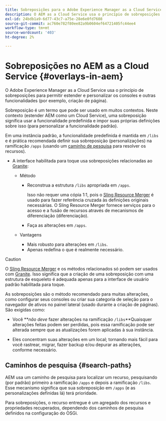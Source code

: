 ```yaml
---
title: Sobreposições para o Adobe Experience Manager as a Cloud Service
description: O AEM as a Cloud Service usa o princípio de sobreposições para permitir estender e personalizar os consoles e outras funcionalidades
exl-id: 24bdb1a9-6d77-43c7-a75e-28e6e0fd7608
source-git-commit: ac760e782f80ee82a9b0604ef64721405fc44ee4
workflow-type: tm+mt
source-wordcount: '403'
ht-degree: 2%

---
```


# Sobreposições no AEM as a Cloud Service {#overlays-in-aem}

O Adobe Experience Manager as a Cloud Service usa o princípio de sobreposições para permitir estender e personalizar os consoles e outras funcionalidades (por exemplo, criação de página).

Sobreposição é um termo que pode ser usado em muitos contextos. Neste contexto (estender AEM como um Cloud Service), uma sobreposição significa usar a funcionalidade predefinida e impor suas próprias definições sobre isso (para personalizar a funcionalidade padrão).

Em uma instância padrão, a funcionalidade predefinida é mantida em `/libs` e é prática recomendada definir sua sobreposição (personalizações) na ramificação `/apps` (usando um [caminho de pesquisa](#search-paths) para resolver os recursos).

* A interface habilitada para toque usa sobreposições relacionadas ao [Granite](https://helpx.adobe.com/experience-manager/6-5/sites/developing/using/reference-materials/granite-ui/api/index.html):

   * Método

      * Reconstrua a estrutura `/libs` apropriada em `/apps`.

         Isso não requer uma cópia 1:1, pois o [Sling Resource Merger](/help/implementing/developing/introduction/sling-resource-merger.md) é usado para fazer referência cruzada às definições originais necessárias. O Sling Resource Merger fornece serviços para o acesso e a fusão de recursos através de mecanismos de diferenciação (diferenciação).

      * Faça as alterações em `/apps`.
   * Vantagens

      * Mais robusto para alterações em `/libs`.
      * Apenas redefina o que é realmente necessário.


>[!CAUTION]
>
>O [Sling Resource Merger](/help/implementing/developing/introduction/sling-resource-merger.md) e os métodos relacionados só podem ser usados com [Granite](https://www.adobe.io/experience-manager/reference-materials/6-5/granite-ui/api/jcr_root/libs/granite/ui/index.html). Isso significa que a criação de uma sobreposição com uma estrutura de esqueleto é adequada apenas para a interface de usuário padrão habilitada para toque.

As sobreposições são o método recomendado para muitas alterações, como configurar seus consoles ou criar sua categoria de seleção para o navegador de ativos no painel lateral (usado durante a criação de páginas). São exigidas como:

* Você ***não deve* fazer alterações na ramificação `/libs`**Quaisquer alterações feitas podem ser perdidas, pois essa ramificação pode ser alterada sempre que as atualizações forem aplicadas à sua instância.

* Eles concentram suas alterações em um local; tornando mais fácil para você rastrear, migrar, fazer backup e/ou depurar as alterações, conforme necessário.

## Caminhos de pesquisa {#search-paths}

AEM usa um caminho de pesquisa para localizar um recurso, pesquisando (por padrão) primeiro a ramificação `/apps` e depois a ramificação `/libs`. Esse mecanismo significa que sua sobreposição em `/apps` (e as personalizações definidas lá) terá prioridade.

Para sobreposições, o recurso entregue é um agregado dos recursos e propriedades recuperados, dependendo dos caminhos de pesquisa definidos na configuração do OSGi.
